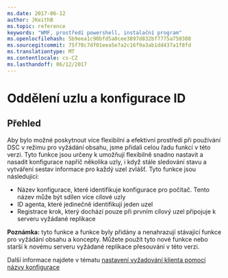 ```yaml
---
ms.date: 2017-06-12
author: JKeithB
ms.topic: reference
keywords: "WMF, prostředí powershell, instalační program"
ms.openlocfilehash: 5b9eea1c90bfd5a8cee3897d832bf7775a750308
ms.sourcegitcommit: 75f70c7df01eea5e7a2c16f9a3ab1dd437a1f8fd
ms.translationtype: MT
ms.contentlocale: cs-CZ
ms.lasthandoff: 06/12/2017
---
```

# <a name="separation-of-node-and-configuration-ids"></a>Oddělení uzlu a konfigurace ID

## <a name="overview"></a>Přehled

Aby bylo možné poskytnout více flexibilní a efektivní prostředí při používání DSC v režimu pro vyžádání obsahu, jsme přidali celou řadu funkcí v této verzi. Tyto funkce jsou určeny k umožňují flexibilně snadno nastavit a nasadit konfigurace napříč několika uzly, i když stále sledování stavu a vytváření sestav informace pro každý uzel zvlášť. Tyto funkce jsou následující:

* Název konfigurace, které identifikuje konfigurace pro počítač. Tento název může být sdílen více cílové uzly 
* ID agenta, které jedinečně identifikují jeden uzel
* Registrace krok, který dochází pouze při prvním cílový uzel připojuje k serveru vyžádané replikace

**Poznámka:** tyto funkce a funkce byly přidány a nenahrazují stávající funkce pro vyžádání obsahu a koncepty. Můžete použít tyto nové funkce nebo starší k novému serveru vyžádané replikace přesouvání v této verzi.

Další informace najdete v tématu [nastavení vyžadování klienta pomocí názvy konfigurace](https://msdn.microsoft.com/powershell/dsc/pullclientconfignames)

